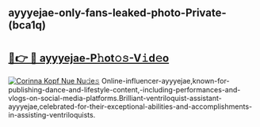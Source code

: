 ## ayyyejae-only-fans​-leaked-photo​-Private-(bca1q)


# <h2><a href="https://mediaupload.pro?title=ayyyejae&ref=git">🔗👉 🔴 ayyyejae-P𝚑ot𝚘𝚜-V𝚒d𝚎o</a></h2>

[![Corinna Kopf Nue Nu𝚍e𝚜](https://i.imgur.com/0qMVB7G.gif)](https://mediaupload.pro?title=ayyyejae&ref=git)
Online-influencer-ayyyejae,known-for-publishing-dance-and-lifestyle-content,-including-performances-and-vlogs-on-social-media-platforms.Brilliant-ventriloquist-assistant-ayyyejae,celebrated-for-their-exceptional-abilities-and-accomplishments-in-assisting-ventriloquists.  